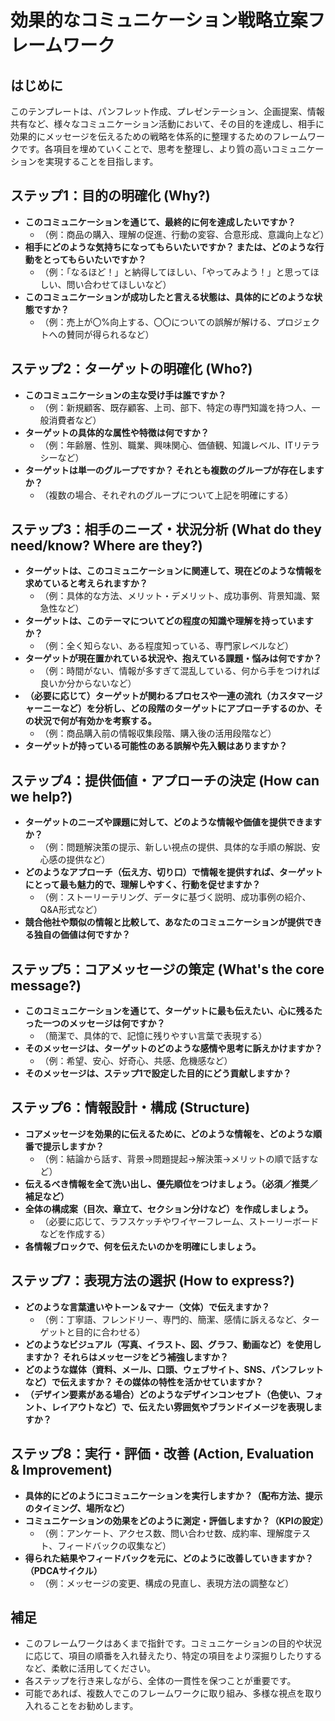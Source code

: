 # 効果的なコミュニケーション戦略立案フレームワーク

## はじめに

このテンプレートは、パンフレット作成、プレゼンテーション、企画提案、情報共有など、様々なコミュニケーション活動において、その目的を達成し、相手に効果的にメッセージを伝えるための戦略を体系的に整理するためのフレームワークです。各項目を埋めていくことで、思考を整理し、より質の高いコミュニケーションを実現することを目指します。


## ステップ1：目的の明確化 (Why?)

*   **このコミュニケーションを通じて、最終的に何を達成したいですか？**
    *   （例：商品の購入、理解の促進、行動の変容、合意形成、意識向上など）
*   **相手にどのような気持ちになってもらいたいですか？ または、どのような行動をとってもらいたいですか？**
    *   （例：「なるほど！」と納得してほしい、「やってみよう！」と思ってほしい、問い合わせてほしいなど）
*   **このコミュニケーションが成功したと言える状態は、具体的にどのような状態ですか？**
    *   （例：売上が〇%向上する、〇〇についての誤解が解ける、プロジェクトへの賛同が得られるなど）


## ステップ2：ターゲットの明確化 (Who?)

*   **このコミュニケーションの主な受け手は誰ですか？**
    *   （例：新規顧客、既存顧客、上司、部下、特定の専門知識を持つ人、一般消費者など）
*   **ターゲットの具体的な属性や特徴は何ですか？**
    *   （例：年齢層、性別、職業、興味関心、価値観、知識レベル、ITリテラシーなど）
*   **ターゲットは単一のグループですか？ それとも複数のグループが存在しますか？**
    *   （複数の場合、それぞれのグループについて上記を明確にする）


## ステップ3：相手のニーズ・状況分析 (What do they need/know? Where are they?)

*   **ターゲットは、このコミュニケーションに関連して、現在どのような情報を求めていると考えられますか？**
    *   （例：具体的な方法、メリット・デメリット、成功事例、背景知識、緊急性など）
*   **ターゲットは、このテーマについてどの程度の知識や理解を持っていますか？**
    *   （例：全く知らない、ある程度知っている、専門家レベルなど）
*   **ターゲットが現在置かれている状況や、抱えている課題・悩みは何ですか？**
    *   （例：時間がない、情報が多すぎて混乱している、何から手をつければ良いか分からないなど）
*   **（必要に応じて）ターゲットが関わるプロセスや一連の流れ（カスタマージャーニーなど）を分析し、どの段階のターゲットにアプローチするのか、その状況で何が有効かを考察する。**
    *   （例：商品購入前の情報収集段階、購入後の活用段階など）
*   **ターゲットが持っている可能性のある誤解や先入観はありますか？**


## ステップ4：提供価値・アプローチの決定 (How can we help?)

*   **ターゲットのニーズや課題に対して、どのような情報や価値を提供できますか？**
    *   （例：問題解決策の提示、新しい視点の提供、具体的な手順の解説、安心感の提供など）
*   **どのようなアプローチ（伝え方、切り口）で情報を提供すれば、ターゲットにとって最も魅力的で、理解しやすく、行動を促せますか？**
    *   （例：ストーリーテリング、データに基づく説明、成功事例の紹介、Q&A形式など）
*   **競合他社や類似の情報と比較して、あなたのコミュニケーションが提供できる独自の価値は何ですか？**


## ステップ5：コアメッセージの策定 (What's the core message?)

*   **このコミュニケーションを通じて、ターゲットに最も伝えたい、心に残るたった一つのメッセージは何ですか？**
    *   （簡潔で、具体的で、記憶に残りやすい言葉で表現する）
*   **そのメッセージは、ターゲットのどのような感情や思考に訴えかけますか？**
    *   （例：希望、安心、好奇心、共感、危機感など）
*   **そのメッセージは、ステップ1で設定した目的にどう貢献しますか？**


## ステップ6：情報設計・構成 (Structure)

*   **コアメッセージを効果的に伝えるために、どのような情報を、どのような順番で提示しますか？**
    *   （例：結論から話す、背景→問題提起→解決策→メリットの順で話すなど）
*   **伝えるべき情報を全て洗い出し、優先順位をつけましょう。（必須／推奨／補足など）**
*   **全体の構成案（目次、章立て、セクション分けなど）を作成しましょう。**
    *   （必要に応じて、ラフスケッチやワイヤーフレーム、ストーリーボードなどを作成する）
*   **各情報ブロックで、何を伝えたいのかを明確にしましょう。**


## ステップ7：表現方法の選択 (How to express?)

*   **どのような言葉遣いやトーン＆マナー（文体）で伝えますか？**
    *   （例：丁寧語、フレンドリー、専門的、簡潔、感情に訴えるなど、ターゲットと目的に合わせる）
*   **どのようなビジュアル（写真、イラスト、図、グラフ、動画など）を使用しますか？ それらはメッセージをどう補強しますか？**
*   **どのような媒体（資料、メール、口頭、ウェブサイト、SNS、パンフレットなど）で伝えますか？ その媒体の特性を活かせていますか？**
*   **（デザイン要素がある場合）どのようなデザインコンセプト（色使い、フォント、レイアウトなど）で、伝えたい雰囲気やブランドイメージを表現しますか？**


## ステップ8：実行・評価・改善 (Action, Evaluation & Improvement)

*   **具体的にどのようにコミュニケーションを実行しますか？（配布方法、提示のタイミング、場所など）**
*   **コミュニケーションの効果をどのように測定・評価しますか？（KPIの設定）**
    *   （例：アンケート、アクセス数、問い合わせ数、成約率、理解度テスト、フィードバックの収集など）
*   **得られた結果やフィードバックを元に、どのように改善していきますか？（PDCAサイクル）**
    *   （例：メッセージの変更、構成の見直し、表現方法の調整など）


## 補足

*   このフレームワークはあくまで指針です。コミュニケーションの目的や状況に応じて、項目の順番を入れ替えたり、特定の項目をより深掘りしたりするなど、柔軟に活用してください。
*   各ステップを行き来しながら、全体の一貫性を保つことが重要です。
*   可能であれば、複数人でこのフレームワークに取り組み、多様な視点を取り入れることをお勧めします。

